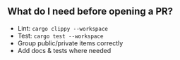 ## What do I need before opening a PR?
* Lint: `cargo clippy --workspace`
* Test: `cargo test --workspace`
* Group public/private items correctly
* Add docs & tests where needed